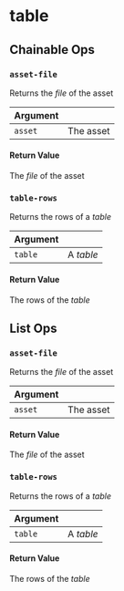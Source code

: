 # table

## Chainable Ops
<h3 id="asset-file"><code>asset-file</code></h3>

Returns the _file_ of the asset

| Argument |  | 
| :--- | :--- |
| `asset` | The asset |

#### Return Value
The _file_ of the asset

<h3 id="table-rows"><code>table-rows</code></h3>

Returns the rows of a _table_

| Argument |  | 
| :--- | :--- |
| `table` | A _table_ |

#### Return Value
The rows of the _table_


## List Ops
<h3 id="asset-file"><code>asset-file</code></h3>

Returns the _file_ of the asset

| Argument |  | 
| :--- | :--- |
| `asset` | The asset |

#### Return Value
The _file_ of the asset

<h3 id="table-rows"><code>table-rows</code></h3>

Returns the rows of a _table_

| Argument |  | 
| :--- | :--- |
| `table` | A _table_ |

#### Return Value
The rows of the _table_

